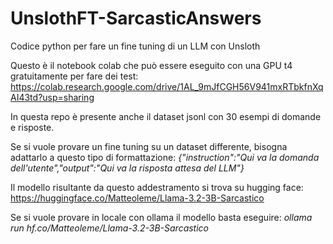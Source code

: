 # UnslothFT-SarcasticAnswers
Codice python per fare un fine tuning di un LLM con Unsloth

Questo è il notebook colab che può essere eseguito con una GPU t4 gratuitamente per fare dei test:
https://colab.research.google.com/drive/1AL_9mJfCGH56V941mxRTbkfnXqAI43td?usp=sharing

In questa repo è presente anche il dataset jsonl con 30 esempi di domande e risposte.

Se si vuole provare un fine tuning su un dataset differente, bisogna adattarlo a questo tipo di formattazione:
_{"instruction":"Qui va la domanda dell'utente","output":"Qui va la risposta attesa del LLM"}_

Il modello risultante da questo addestramento si trova su hugging face: https://huggingface.co/Matteoleme/Llama-3.2-3B-Sarcastico

Se si vuole provare in locale con ollama il modello basta eseguire: 
_ollama run hf.co/Matteoleme/Llama-3.2-3B-Sarcastico_
